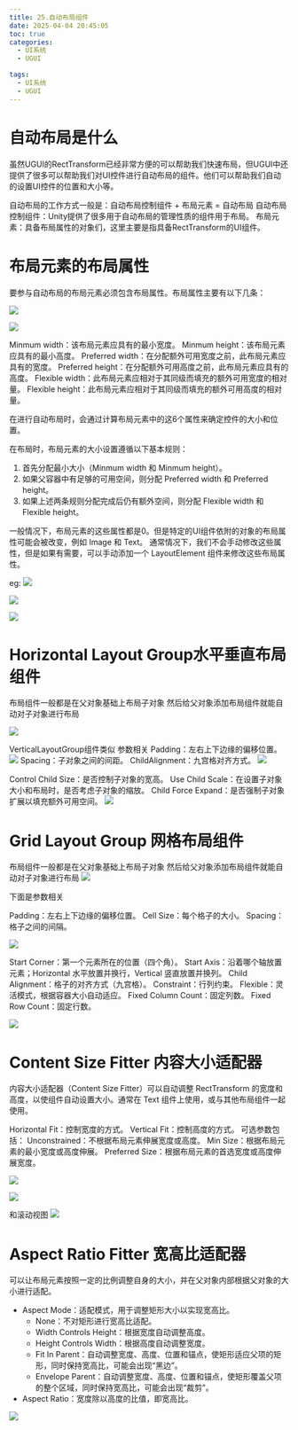 ```yaml
---
title: 25.自动布局组件
date: 2025-04-04 20:45:05
toc: true
categories:
  - UI系统
  - UGUI

tags:
  - UI系统
  - UGUI
---
```


# 自动布局是什么
虽然UGUI的RectTransform已经非常方便的可以帮助我们快速布局，但UGUI中还提供了很多可以帮助我们对UI控件进行自动布局的组件。他们可以帮助我们自动的设置UI控件的位置和大小等。

自动布局的工作方式一般是：自动布局控制组件 + 布局元素 = 自动布局
自动布局控制组件：Unity提供了很多用于自动布局的管理性质的组件用于布局。
布局元素：具备布局属性的对象们，这里主要是指具备RectTransform的UI组件。

# 布局元素的布局属性
要参与自动布局的布局元素必须包含布局属性。布局属性主要有以下几条：


![](25.自动布局组件/file-20250404205032633.png)

![](25.自动布局组件/file-20250404205105887.png)


Minmum width：该布局元素应具有的最小宽度。
Minmum height：该布局元素应具有的最小高度。
Preferred width：在分配额外可用宽度之前，此布局元素应具有的宽度。
Preferred height：在分配额外可用高度之前，此布局元素应具有的高度。
Flexible width：此布局元素应相对于其同级而填充的额外可用宽度的相对量。
Flexible height：此布局元素应相对于其同级而填充的额外可用高度的相对量。



在进行自动布局时，会通过计算布局元素中的这6个属性来确定控件的大小和位置。

在布局时，布局元素的大小设置遵循以下基本规则：
1. 首先分配最小大小（Minmum width 和 Minmum height）。
2. 如果父容器中有足够的可用空间，则分配 Preferred width 和 Preferred height。
3. 如果上述两条规则分配完成后仍有额外空间，则分配 Flexible width 和 Flexible height。

一般情况下，布局元素的这些属性都是0。但是特定的UI组件依附的对象的布局属性可能会被改变，例如 Image 和 Text。
通常情况下，我们不会手动修改这些属性，但是如果有需要，可以手动添加一个 LayoutElement 组件来修改这些布局属性。

eg:
![](25.自动布局组件/file-20250404211302759.png)

![](25.自动布局组件/Horizontal%20Layout%20Grouip%20Element参数更改动画.gif)

![](25.自动布局组件/Horizontal%20Layout%20Grouip%20Element其它参数更改动画.gif)

# Horizontal Layout Group水平垂直布局组件

布局组件一般都是在父对象基础上布局子对象
然后给父对象添加布局组件就能自动对子对象进行布局

![](25.自动布局组件/Horizontal%20Layout%20Grouip动画.gif)


VerticalLayoutGroup组件类似
参数相关
Padding：左右上下边缘的偏移位置。
![](25.自动布局组件/Horizontal%20Layout%20Grouip填充参数动画.gif)
Spacing：子对象之间的间距。
ChildAlignment：九宫格对齐方式。
![](25.自动布局组件/Horizontal%20Layout%20Grouip对齐参数动画.gif)

Control Child Size：是否控制子对象的宽高。
Use Child Scale：在设置子对象大小和布局时，是否考虑子对象的缩放。
Child Force Expand：是否强制子对象扩展以填充额外可用空间。
![](25.自动布局组件/Horizontal%20Layout%20Grouip最后三参数动画.gif)



# Grid Layout Group 网格布局组件
布局组件一般都是在父对象基础上布局子对象
然后给父对象添加布局组件就能自动对子对象进行布局
![](25.自动布局组件/file-20250404212846020.png)

下面是参数相关

Padding：左右上下边缘的偏移位置。
Cell Size：每个格子的大小。
Spacing：格子之间的间隔。

![](25.自动布局组件/Grid%20Layout%20Group参数更改动画.gif)


Start Corner：第一个元素所在的位置（四个角）。
Start Axis：沿着哪个轴放置元素；Horizontal 水平放置并换行，Vertical 竖直放置并换列。
Child Alignment：格子的对齐方式（九宫格）。
Constraint：行列约束。
Flexible：灵活模式，根据容器大小自动适应。
Fixed Column Count：固定列数。
Fixed Row Count：固定行数。

![](25.自动布局组件/Grid%20Layout%20Group更多参数更改动画.gif)


# Content Size Fitter 内容大小适配器
内容大小适配器（Content Size Fitter）可以自动调整 RectTransform 的宽度和高度，以使组件自动设置大小。通常在 Text 组件上使用，或与其他布局组件一起使用。

Horizontal Fit：控制宽度的方式。
Vertical Fit：控制高度的方式。
可选参数包括：
Unconstrained：不根据布局元素伸展宽度或高度。
Min Size：根据布局元素的最小宽度或高度伸展。
Preferred Size：根据布局元素的首选宽度或高度伸展宽度。

![](25.自动布局组件/Content%20SizeFitter%20动画.gif)

![](25.自动布局组件/Content%20Size%20Fitter与其它布局组件动画.gif)


和滚动视图
![](25.自动布局组件/Content%20Size%20Fitter与ScrollView组件动画.gif)


# Aspect Ratio Fitter 宽高比适配器
可以让布局元素按照一定的比例调整自身的大小，并在父对象内部根据父对象的大小进行适配。


- Aspect Mode：适配模式，用于调整矩形大小以实现宽高比。
    - None：不对矩形进行宽高比适配。
    - Width Controls Height：根据宽度自动调整高度。
    - Height Controls Width：根据高度自动调整宽度。
    - Fit In Parent：自动调整宽度、高度、位置和锚点，使矩形适应父项的矩形，同时保持宽高比，可能会出现“黑边”。
    - Envelope Parent：自动调整宽度、高度、位置和锚点，使矩形覆盖父项的整个区域，同时保持宽高比，可能会出现“裁剪”。
- Aspect Ratio：宽度除以高度的比值，即宽高比。

![](25.自动布局组件/Aspect%20Ratio%20Fitter组件动画%201.gif)


